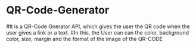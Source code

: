 # QR-Code-Generator
#It is a QR-Code Gnerator API, which gives the user the QR code when the user gives a link or a text.
#In this, the User can can the color, background color, size, margin and the format of the image of the QR-CODE
